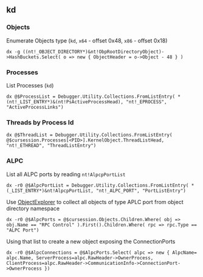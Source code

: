 ## kd

### Objects ###

Enumerate Objects type (`kd`, `x64` - offset 0x48, `x86` - offset 0x18) 

```
dx -g ((nt!_OBJECT_DIRECTORY*)&nt!ObpRootDirectoryObject)->HashBuckets.Select( o => new { ObjectHeader = o->Object - 48 } )
```

### Processes ###

List Processes (`kd`)

```
dx @$ProcessList = Debugger.Utility.Collections.FromListEntry( *(nt!_LIST_ENTRY*)&(nt!PsActiveProcessHead), "nt!_EPROCESS", "ActiveProcessLinks")
```

### Threads by Process Id ###

```
dx @$ThreadList = Debugger.Utility.Collections.FromListEntry( @$cursession.Processes[<PID>].KernelObject.ThreadListHead, "nt!_ETHREAD", "ThreadListEntry")
```

### ALPC ###

List all ALPC ports by reading `nt!AlpcpPortList`
```
dx -r0 @$AlpcPortList = Debugger.Utility.Collections.FromListEntry( *(_LIST_ENTRY*)&nt!AlpcpPortList, "nt!_ALPC_PORT", "PortListEntry")
```

Use [ObjectExplorer](windbg_js_scripts/ObjectExplorer.js) to collect all objects of type APLC port from object directory namespace
```
dx -r0 @$AlpcPorts = @$cursession.Objects.Children.Where( obj => obj.Name == "RPC Control" ).First().Children.Where( rpc => rpc.Type == "ALPC Port")
```

Using that list to create a new object exposing the ConnectionPorts

```
dx -r0 @$AlpcConnections = @$AlpcPorts.Select( alpc => new { AlpcName= alpc.Name, ServerProcess=alpc.RawHeader->OwnerProcess, ClientProcess=alpc.RawHeader->CommunicationInfo->ConnectionPort->OwnerProcess })
```
